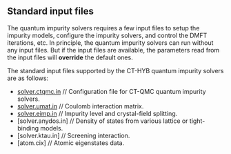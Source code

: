 ## Standard input files

The quantum impurity solvers requires a few input files to setup the impurity models, configure the impurity solvers, and control the DMFT iterations, etc. In principle, the quantum impurity solvers can run without any input files. But if the input files are available, the parameters read from the input files will **override** the default ones.

The standard input files supported by the CT-HYB quantum impurity solvers are as follows:

* [solver.ctqmc.in](in_ctqmc.md) // Configuration file for CT-QMC quantum impurity solvers.
* [solver.umat.in](in_umat.md) // Coulomb interaction matrix.
* [solver.eimp.in](in_eimp.md) // Impurity level and crystal-field splitting.
* [solver.anydos.in] // Density of states from various lattice or tight-binding models.
* [solver.ktau.in] // Screening interaction.
* [atom.cix] // Atomic eigenstates data.
